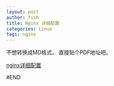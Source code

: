 ```yaml
---
layout: post
author: fish
title: Nginx 详细配置
categories: Linux
tags: nginx
---
```

不想转换成MD格式， 直接贴个PDF地址吧。


[nginx详细配置](https://github.com/fish267/fish267.github.com/raw/master/assets/nginx.pdf)

#END
